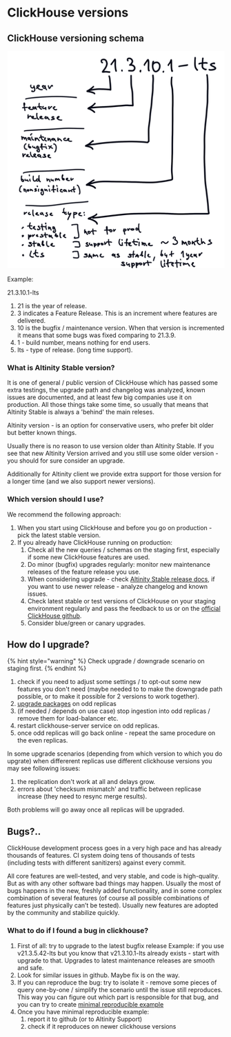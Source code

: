 # ClickHouse versions

## ClickHouse versioning schema

![](../.gitbook/assets/illyustraciya_bez_nazvaniya.png)

Example: 

21.3.10.1-lts

1. 21 is the year of release.
2. 3 indicates a Feature Release. This is an increment where features are delivered.
3. 10 is the bugfix / maintenance version. When that version is incremented it means that some bugs was fixed comparing to 21.3.9. 
4. 1 - build number, means nothing for end users.
5. lts - type of release. \(long time support\).

### What is Altinity Stable version?

It is one of general / public version of ClickHouse which has passed some extra testings, the upgrade path and changelog was analyzed, known issues are documented, and at least few big companies use it on production. All those things take some time, so usually that means that Altinity Stable is always a  'behind' the main releses.

Altinity version - is an option for conservative users, who prefer bit older but better known things.

Usually there is no reason to use version older than Altinity Stable. If you see that new Altinity Version arrived and you still use some older version - you should for sure consider an upgrade. 

Additionally for Altinity client we provide extra support for those version for a longer time \(and we also support newer versions\).

### Which version should I use?

We recommend the following approach:

1. When you start using ClickHouse and before you go on production - pick the latest stable version.
2. If you already have ClickHouse running on production:
   1. Check all the new queries / schemas on the staging first, especially if some new ClickHouse features are used.
   2. Do minor \(bugfix\) upgrades regularly: monitor new maintenance releases of the feature release you use. 
   3. When considering upgrade - check [Altinity Stable release docs](https://docs.altinity.com/altinitystablerelease/), if you want to use newer release -  analyze changelog and known issues. 
   4. Check latest stable or test versions of ClickHouse on your staging environment regularly and pass the feedback to us or on the [official ClickHouse github](https://github.com/ClickHouse/ClickHouse).
   5. Consider blue/green or canary upgrades. 

## How do I upgrade?

{% hint style="warning" %}
Check upgrade / downgrade scenario on staging first.
{% endhint %}

1. check if you need to adjust some settings / to opt-out some new features you don't need \(maybe needed to to make the downgrade path possible, or to make it possible for 2 versions to work together\).
2. [upgrade packages](https://docs.altinity.com/altinitystablerelease/stablequickstartguide/) on odd replicas
3. \(if needed / depends on use case\) stop ingestion into odd replicas / remove them for load-balancer etc.
4. restart clickhouse-server service on odd replicas.
5. once odd replicas will go back online - repeat the same procedure on the even replicas.

In some upgrade scenarios \(depending from which version to which you do upgrate\) when differerent replicas use different clickhouse versions you may see following issues:

1. the replication don't work at all and delays grow.
2. errors about 'checksum mismatch'  and traffic between replicase increase \(they need to resync merge results\).

Both problems will go away once all replicas will be upgraded. 

## Bugs?.. 

ClickHouse development process goes in a very high pace and has already thousands of features. CI system doing tens of thousands of tests \(including tests with different sanitizers\) against every commit. 

All core features are well-tested, and very stable, and code is high-quality. But as with any other software bad things may happen. Usually the most of bugs happens in the new, freshly added functionality, and in some complex combination of several features \(of course all possible combinations of features just physically can’t be tested\). Usually new features are adopted by the community and stabilize quickly.

### What to do if I found a bug in clickhouse? 

1. First of all: try to upgrade to the latest bugfix release  Example: if you use v21.3.5.42-lts but you know that v21.3.10.1-lts already exists - start with upgrade to that. Upgrades to latest maintenance releases are smooth and safe. 
2. Look for similar issues in github. Maybe fix is on the way.
3. If you can reproduce the bug: try to isolate it - remove some pieces of query one-by-one / simplify the scenario until the issue still reproduces. This way you can figure out which part is responsible for that bug, and you can try to create [minimal reproducible example](https://stackoverflow.com/help/minimal-reproducible-example) 
4. Once you have minimal reproducible example: 
   1. report it to github \(or to Altinity Support\)
   2. check if it reproduces on newer clickhouse versions







